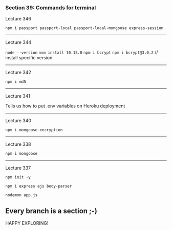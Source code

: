 ### Section 39: Commands for terminal

Lecture 346

`npm i passport passport-local passport-local-mongoose express-session`

---

Lecture 344

`node --version`
`nvm install 10.15.0`
`npm i bcrypt`
`npm i bcrypt@3.0.2` // install specific version

---

Lecture 342

`npm i md5`

---

Lecture 341

Tells us how to put .env variables on Heroku deployment

---

Lecture 340

`npm i mongoose-encryption`

---

Lecture 338

`npm i mongoose`

---

Lecture 337

`npm init -y`

`npm i express ejs body-parser`

`nodemon app.js`

## Every branch is a section ;-)


HAPPY EXPLORING!